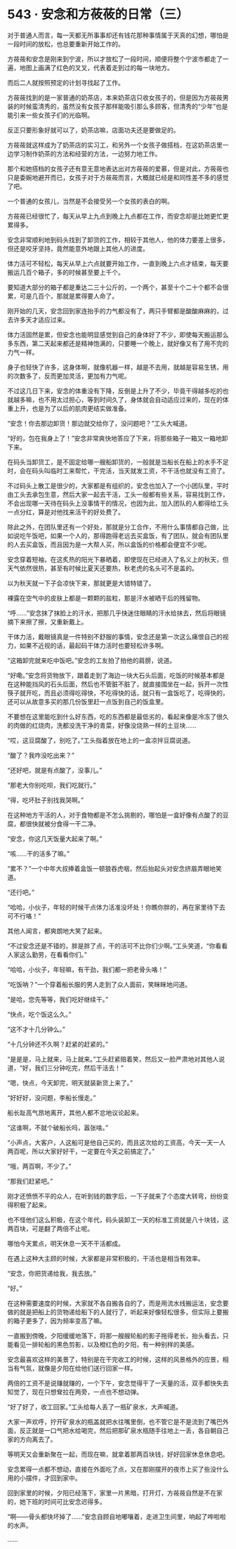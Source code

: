 # 543 · 安念和方莜莜的日常（三）

对于普通人而言，每一天都无所事事却还有钱花那种事情属于天真的幻想，哪怕是一段时间的放松，也总要重新开始工作的。

方莜莜和安念是刚来到宁波，所以才放松了一段时间，顺便将整个宁波市都走了一遍，地图上画满了红色的叉叉，代表着走到过的每一块地方。

而后二人就按照预定的计划寻找起了工作。

方莜莜找到的是一家普通的奶茶店，本来奶茶店只收女孩子的，但是因为方莜莜男装的时候蛮清秀的，虽然没有女孩子那样能吸引那么多顾客，但清秀的“少年”也是能引来一些女孩子们的光临啊。

反正只要形象好就可以了，奶茶店嘛，店面功夫还是要做足的。

方莜莜就这样成为了奶茶店的实习工，和另外一个女孩子做搭档，在这奶茶店里一边学习制作奶茶的方法和经营的方法，一边努力地工作。

那个和她搭档的女孩子还有意无意地表达出对方莜莜的爱慕，但是对此，方莜莜也只是委婉地避开而已，女孩子对于方莜莜而言，大概就已经是和同性差不多的感觉了吧。

一个普通的女孩儿，当然是不会接受另一个女孩的表白的啊。

方莜莜已经很忙了，每天从早上九点到晚上九点都在工作，而安念却是比她更忙更累得多。

安念非常顺利地到码头找到了卸货的工作，相较于其他人，他的体力要差上很多，但还是咬牙坚持，竟然能意外地跟上其他人的进度。

体力活可不轻松，每天从早上六点就要开始工作，一直到晚上六点才结束，每天要搬运几百个箱子，多的时候甚至要上千个。

要知道大部分的箱子都是重达二三十公斤的，一个两个，甚至十个二十个都不会很累，可是几百个，那就是累得要人命了。

刚开始的几天，安念回到家连抬手的力气都没有了，两只手臂都是酸酸麻麻的，过去许多天才适应过来。

体力活固然是累，但安念也能明显感觉到自己的身体好了不少，即使每天搬运那么多东西，第二天起来都还是精神饱满的，只要睡一个晚上，就好像又有了用不完的力气一样。

身子也轻快了许多，这身体啊，就像机器一样，越是不去用，就越是容易生锈，用的次数多了，反而更加灵活，更加有力气呢。

不过这几日下来，安念的体重没有下降，反倒是上升了不少，毕竟干得越多吃的也就越多嘛，也不用太过担心，等到时间久了，身体就会自动适应过来的，现在的体重上升，也是为了以后的肌肉更结实做准备。

“安念！你去那边卸货！那边就交给你了，没问题吧？”工头大喊道。

“好的，包在我身上了！”安念非常爽快地答应了下来，将那些箱子一箱又一箱地卸下来。

在码头当卸货工，是不固定给哪一艘船卸货的，一般就是当船长在船上的水手不足时，会在码头叫临时工来帮忙，干完活，当天就发工资，不干活也就没有工资了。

不过码头上散工是很少的，大家都是有组织的，安念也加入了一个小团队里，平时由工头去承包生意，然后大家一起去干活，工头一般都有些关系，容易找到工作，不会出现哪一天待在码头上没事情干的情况，也因为此，加入团队的人都得给工头一点分红，算是对他找来活干的好处费了。

除此之外，在团队里还有一个好处，那就是分工合作，不用什么事情都自己做，比如说吃午饭吧，如果一个人的，那得跑得老远去买盒饭，有了团队，就会有团队里的人去买盒饭，而且因为是一大帮人买，所以盒饭的价格都会便宜不少呢。

安念穿着短袖，在这炙热的阳光下暴晒着，即使现在已经进入了名义上的秋天，但天气依然很热，甚至有时候比夏天还要热，秋老虎的名头可不是盖的。

以为秋天就一下子会凉快下来，那就更是大错特错了。

裸露在空气中的皮肤上都是一颗颗的盐粒，那是汗水被晒干后的残留物。

“呼……”安念抹了抹脸上的汗水，把那几乎快迷住眼睛的汗水给抹去，然后将眼镜摘下来擦了擦，又重新戴上。

干体力活，戴眼镜真是一件特别不舒服的事情，安念还是第一次这么痛恨自己的视力，如果不近视的话，最起码干体力活时也要轻松许多啊。

“这箱卸完就来吃中饭吧。”安念的工友拍了拍他的肩膀，说道。

“好嘞。”安念将货物放下，跟着走到了海边一块大石头后面，吃饭的时候基本都是在这种能挡风的石头后面，然后也不管脏不脏了，就直接围坐在一起，拆开一次性筷子就开吃，而且必须得吃得快，不吃得快的话，就只有一盒饭吃了，吃得快的，还可以从故意多买的那几份饭里赶一点饭到自己的饭盒里。

不要想在这里能吃到什么好东西，吃的东西都是最低劣的，看起来像是冷冻了很久的肉做的红烧肉，洗都没洗干净的青菜，好像没烧熟一样的土豆块……

“哎，这豆腐酸了，别吃了。”工头指着放在地上的一盒凉拌豆腐说道。

“酸了？我咋没吃出来？”

“还好吧，就是有点酸了，没事儿。”

“那老大你别吃呗，我们吃就行。”

“得，吃坏肚子别找我哭啊。”

在这种地方干活的人，对于食物都是不怎么挑剔的，哪怕是一盒好像有点酸了的豆腐，都很快就被分食得一干二净。

“安念，你这几天饭量大起来了啊。”

“咳……干的活多了嘛。”

“累不？”一个中年大叔捧着盒饭一顿狼吞虎咽，然后抬起头对安念挤眉弄眼地笑道。

“还行吧。”

“哈哈，小伙子，年轻的时候干点体力活准没坏处！你瞧你胖的，再在家里待下去可不行咯！”

其他人闻言，都爽朗地大笑了起来。

“不过安念还是不错的，胖是胖了点，干的活可不比你们少啊。”工头笑道，“你看看人家这么勤劳，在看看你们。”

“哈哈，小伙子，年轻嘛，有干劲，我们都一把老骨头咯！”

“吃饭呐？”一个穿着船长服的男人走到了众人面前，笑眯眯地问道。

“是哈，您先等等，我们吃好继续干。”

“快点，吃个饭这么久。”

“这不才十几分钟么。”

“十几分钟还不久啊？赶紧的赶紧的。”

“是是是，马上就来，马上就来。”工头赶紧赔着笑，然后又一脸严肃地对其他人说道，“好，我们三分钟吃完，然后干活去！”

“嗯，快点，今天卸完，明天就装新货上来了。”

“好好好，没问题，李船长慢走。”

船长趾高气昂地离开，其他人都不忿地议论起来。

“这谁啊，不就个破船长吗，嚣张啥。”

“小声点，大客户，人这船可是他自己买的，而且这次给的工资高，今天一天一人两百呢，所以大家好好干，一定要在今天之前搞定了。”

“哦，两百啊，不少了。”

“那我们赶紧吧。”

刚才还愤愤不平的众人，在听到钱的数字后，一下子就来了个态度大转弯，纷纷变得积极了起来。

也不怪他们这么积极，在这个年代，码头装卸工一天的标准工资就是八十块钱，这两百块，可是翻了两倍不止呢。

哪怕今天累点，明天休息一天不干活都成。

在遇上这种大主顾的时候，大家都是非常积极的，干活也是相当有效率。

“安念，你把货递给我，我去放。”

“好。”

在这种需要速度的时候，大家就不各自搬各自的了，而是用流水线搬运法，安念要做的就是把船上的货物递给船下的人就行了，听起来好像轻松很多，但实际上要搬的箱子更多了，因为频率变高了嘛。

一直搬到傍晚，夕阳缓缓地落下，将那一艘艘轮船的影子拖得老长，抬头看去，只能看见一排轮船的黑色剪影，以及橙红色的夕阳，有一种别样的美感。

安念最喜欢这样的美景了，特别是在干完收工的时候，这样的风景格外的应景，相当有气氛，就像是夕阳在给他们送行回家一样。

两倍的工资不是说赚就赚的，一个下午，安念觉得干了一天量的活，双手都快失去知觉了，现在只想耷拉在两旁，一点也不想动弹。

“好了好了，收工回家。”工头给每人丢了一瓶矿泉水，大声喊道。

大家一声欢呼，拧开矿泉水的瓶盖就把水往嘴里倒，也不管它是不是流到了嘴巴外面，反正就是一口气把水给喝完，然后把那矿泉水瓶随手往地上一丢，各自朝自己家的方向离去了。

等明天又会重新聚在一起，而现在嘛，就拿着那两百块钱，好好回家休息休息吧。

安念累得一点都不想动，直接在外面吃了点，又在那刚摆开的夜市上买了些没什么用的小摆件，才回到家中。

回到家里的时候，夕阳已经落下，家里一片黑暗，打开灯，方莜莜自然是不在家的，她下班的时间可比安念迟得多。

“啊——骨头都快坏掉了……”安念自顾自地嘟嚷着，走进卫生间里，响起了哗啦啦的水声。

……
